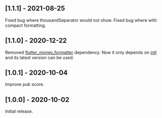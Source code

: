 ## [1.1.1] - 2021-08-25

Fixed bug where thousandSeparator would not show.
Fixed bug where with compact formatting.

## [1.1.0] - 2020-12-22

Removed [flutter_money_formatter](https://pub.dev/packages/flutter_money_formatter) dependency. Now
it only depends on [intl](https://pub.dev/packages/intl) and its latest version can be used.

## [1.0.1] - 2020-10-04

Improve pub score.

## [1.0.0] - 2020-10-02

Initial release.
